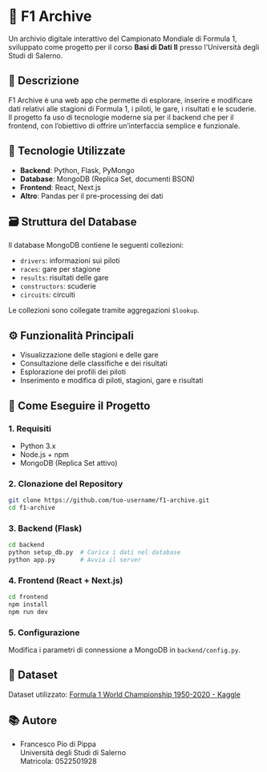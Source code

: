 # 🏁 F1 Archive

Un archivio digitale interattivo del Campionato Mondiale di Formula 1, sviluppato come progetto per il corso **Basi di Dati II** presso l’Università degli Studi di Salerno.

## 📌 Descrizione

F1 Archive è una web app che permette di esplorare, inserire e modificare dati relativi alle stagioni di Formula 1, i piloti, le gare, i risultati e le scuderie. Il progetto fa uso di tecnologie moderne sia per il backend che per il frontend, con l’obiettivo di offrire un’interfaccia semplice e funzionale.

## 🧱 Tecnologie Utilizzate

- **Backend**: Python, Flask, PyMongo
- **Database**: MongoDB (Replica Set, documenti BSON)
- **Frontend**: React, Next.js
- **Altro**: Pandas per il pre-processing dei dati

## 🗃️ Struttura del Database

Il database MongoDB contiene le seguenti collezioni:

- `drivers`: informazioni sui piloti
- `races`: gare per stagione
- `results`: risultati delle gare
- `constructors`: scuderie
- `circuits`: circuiti

Le collezioni sono collegate tramite aggregazioni `$lookup`.

## ⚙️ Funzionalità Principali

- Visualizzazione delle stagioni e delle gare
- Consultazione delle classifiche e dei risultati
- Esplorazione dei profili dei piloti
- Inserimento e modifica di piloti, stagioni, gare e risultati

## 🚀 Come Eseguire il Progetto

### 1. Requisiti

- Python 3.x
- Node.js + npm
- MongoDB (Replica Set attivo)

### 2. Clonazione del Repository

```bash
git clone https://github.com/tuo-username/f1-archive.git
cd f1-archive
```

### 3. Backend (Flask)

```bash
cd backend
python setup_db.py  # Carica i dati nel database
python app.py       # Avvia il server
```

### 4. Frontend (React + Next.js)

```bash
cd frontend
npm install
npm run dev
```

### 5. Configurazione

Modifica i parametri di connessione a MongoDB in `backend/config.py`.

## 🧪 Dataset

Dataset utilizzato: [Formula 1 World Championship 1950-2020 - Kaggle](https://www.kaggle.com/datasets/rohanrao/formula-1-world-championship-1950-2020)

## 📚 Autore

- Francesco Pio di Pippa  
  Università degli Studi di Salerno  
  Matricola: 0522501928
